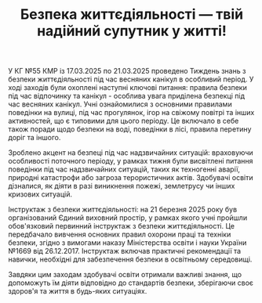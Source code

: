 ﻿---
title: Безпека життєдіяльності — твій надійний супутник у житті!
---

У КГ №55 КМР із 17.03.2025 по 21.03.2025 проведено Тиждень знань з безпеки життєдіяльності під час весняних канікул в особливий період. У ході заходів були охоплені наступні ключові питання: правила безпеки під час відпочинку та канікул - особлива увага приділена безпекці під час весняних канікул. Учні ознайомилися з основними правилами поведінки на вулиці, під час прогулянок, ігор на свіжому повітрі та інших активностей, що є типовими для цього періоду. Це включало в себе також поради щодо безпеки на воді, поведінки в лісі, правила перетину доріг та іншого.

Зроблено акцент на безпеці під час надзвичайних ситуацій: враховуючи особливості поточного періоду, у рамках тижня були висвітлені питання поведінки під час надзвичайних ситуацій, таких як техногенні аварії, природні катастрофи або загроза терористичних актів. Здобувачі освіти дізналися, як діяти в разі виникнення пожежі, землетрусу чи інших кризових ситуацій.

Інструктаж з безпеки життєдіяльності: на 21 березня 2025 року був організований Єдиний виховний простір, у рамках якого учні пройшли обов'язковий первинний інструктаж з безпеки життєдіяльності. Це передбачало вивчення основних правил охорони праці та техніки безпеки, згідно з вимогами наказу Міністерства освіти і науки України №1669 від 26.12.2017. Інструктаж включав практичні рекомендації та навички, необхідні для забезпечення безпеки в освітньому середовищі.

Завдяки цим заходам здобувачі освіти отримали важливі знання, що допоможуть їм діяти відповідно до стандартів безпеки, зберігаючи своє здоров'я та життя в будь-яких ситуаціях.

<slideshow />
